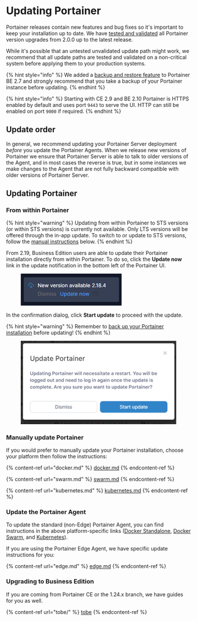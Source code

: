 # Updating Portainer

Portainer releases contain new features and bug fixes so it's important to keep your installation up to date. We have [tested and validated](../requirements-and-prerequisites.md#valid-configurations) all Portainer version upgrades from 2.0.0 up to the latest release.

While it's possible that an untested unvalidated update path might work, we recommend that all update paths are tested and validated on a non-critical system before applying them to your production systems.

{% hint style="info" %}
We added a [backup and restore feature](../../admin/settings/#backup-portainer) to Portainer BE 2.7 and strongly recommend that you take a backup of your Portainer instance before updating.
{% endhint %}

{% hint style="info" %}
Starting with CE 2.9 and BE 2.10 Portainer is HTTPS enabled by default and uses port `9443` to serve the UI. HTTP can still be enabled on port `9000` if required.
{% endhint %}

## Update order

In general, we recommend updating your Portainer Server deployment _before_ you update the Portainer Agents. When we release new versions of Portainer we ensure that Portainer Server is able to talk to older versions of the Agent, and in most cases the reverse is true, but in some instances we make changes to the Agent that are not fully backward compatible with older versions of Portainer Server.

## Updating Portainer

### From within Portainer

{% hint style="warning" %}
Updating from within Portainer to STS versions (or within STS versions) is currently not available. Only LTS versions will be offered through the in-app update. To switch to or update to STS versions, follow the [manual instructions](./#manually-update-portainer) below.
{% endhint %}

From 2.19, Business Edition users are able to update their Portainer installation directly from within Portainer. To do so, click the **Update now** link in the update notification in the bottom left of the Portainer UI.

<figure><img src="../../.gitbook/assets/2.19-update-notification.png" alt=""><figcaption></figcaption></figure>

In the confirmation dialog, click **Start update** to proceed with the update.

{% hint style="warning" %}
Remember to [back up your Portainer installation](../../admin/settings/#backup-portainer) before updating!
{% endhint %}

<figure><img src="../../.gitbook/assets/2.19-update-confirmation.png" alt=""><figcaption></figcaption></figure>

### Manually update Portainer

If you would prefer to manually update your Portainer installation, choose your platform then follow the instructions:

{% content-ref url="docker.md" %}
[docker.md](docker.md)
{% endcontent-ref %}

{% content-ref url="swarm.md" %}
[swarm.md](swarm.md)
{% endcontent-ref %}

{% content-ref url="kubernetes.md" %}
[kubernetes.md](kubernetes.md)
{% endcontent-ref %}

### Update the Portainer Agent

To update the standard (non-Edge) Portainer Agent, you can find instructions in the above platform-specific links ([Docker Standalone](docker.md#agent-only-upgrade), [Docker Swarm](swarm.md), and [Kubernetes](kubernetes.md)).

If you are using the Portainer Edge Agent, we have specific update instructions for you:

{% content-ref url="edge.md" %}
[edge.md](edge.md)
{% endcontent-ref %}

### Upgrading to Business Edition

If you are coming from Portainer CE or the 1.24.x branch, we have guides for you as well.

{% content-ref url="tobe/" %}
[tobe](tobe/)
{% endcontent-ref %}
